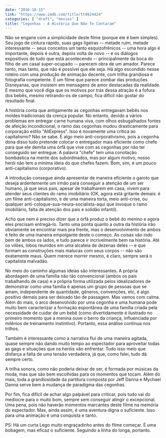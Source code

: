 ```yaml
---
date: "2016-10-15"
link: "https://www.imdb.com/title/tt4624424"
categories: [ "draft", "movies" ]
title: "Cegonhas - A História Que Não Te Contaram"
---
```

Não se engane com a simplicidade deste filme (porque ele é bem simples). Seu jogo de cintura rápido, suas gags ligeiras -- metade ruim, metade interessante -- seus conceitos um tanto esquizofrênicos -- uma hora algo é importante, depois é outra, depois volta de novo -- e os diálogos expositivos de tudo que está acontecendo -- principalmente da boca do filho de um casal super-ocupado -- parecem obra de um amador. Parece tanto, mas tanto, que não é possível que ele seja. Há algo escondido nesse roteiro com uma produção de animação decente, com trilha grandiosa e fotografia competente. É um filme que parece zombar das produções Disneyanas, que insistem em mensagens de amor destacadas da realidade. E mesmo que você diga que os motivos por trás dessa atração é a fofura dos bebês, mesmo retirando-os de campo, fica difícil não gostar do resultado final.

A história conta que antigamente as cegonhas entregavam bebês nos moldes tradicionais da crença popular. No entanto, devido a vários problemas em entregar carne humana viva, com olhos esbugalhados fontes de afeição incondicional, o ramo das cegonhas mudou drasticamente para corporação estilo "AliExpress". Isso é novamente uma crítica ao capitalismo? Não se sabe. É algo meio anti-corporativismo, pois a cegonha dona disso tudo pretende colocar o entregador mais eficiente como chefe para que ele demita uma órfã que vive com as cegonhas por não ter conseguido ser entregue. A palavra "chefe" tem uma conotação bombástica na mente dos subordinados, mas por algum motivo, nosso herói não tem a mínima ideia do que chefes fazem. Bom, sim, é um pouco anti-capitalismo (corporativo).

A introdução consegue ainda apresentar de maneira eficiente o garoto que deseja ardentemente um irmão para conseguir a atenção de um ser humano, já que seus pais, apesar de trabalharem em casa, vivem para atender seus clientes do ramo imobiliário (OK, agora está gritante demais: é um filme anti-capitalismo, e de uma maneira torta, meio anti-crise, ou qualquer anti-coloque-sua-neura-socialista-aqui que invoque o ramo imobiliário, falta de atenção dos pais e solidão infantil).

Acho que nem é preciso dizer que a órfã produz o bebê do menino e agora eles precisam entregá-lo. Tanto uma ponta quanto a outra da história irão obviamente se encontrar mais pra frente, mas o desenvolvimento de ambos é feito de uma maneira empolgante deste o começo. As coisas vão indo bem de ambos os lados, e tudo parece ir incrivelmente bem na história. Até os vilões, lobos reunidos em uma alcateia de dezenas deles -- e que formam as construções mais malucas com seus corpos -- não são exatamente maus. Quem merece morrer mesmo, é claro, sempre será o capitalista malvadão.

No meio do caminho algumas ideias são interessantes. A própria abordagem de uma família não tão convencional (ambos os pais trabalhando de casa) e a própria forma utilizada pelos idealizadores de demonstrar como uma família é apenas um grupo de pessoas que se amam, independente de quantidade, gêneros, convenções, etc, é algo positivo demais para ser deixado tão de passagem. Mas vamos com calma. Além do mais, o arco desenvolvido por uma cegonha e uma humana pode muito bem caracterizar a formação espontânea de uma família criada pela necessidade de cuidar de um bebê (como divertidamente é ilustrado no primeiro momento que a menina ouve o berro da criança, influenciada por milênios de treinamento instintivo). Portanto, essa análise continua nos trilhos.

Também é interessante como a narrativa flui de uma maneira agitada, quase sempre não dando muito tempo ao espectador para aproveitar todas as gags e situações que os heróis vão enfrentar. Tudo isso meio que disfarça a falta de uma tensão verdadeira, já que, como falei, tudo dá sempre certo.

A trilha sonora, como não poderia deixar de ser, é formada por músicas da moda, mas que são bem escolhidas para os momentos que tocam. Além do mais, toda a grandiosidade da partitura composta por Jeff Danna e Mychael Danna serve bem à mudança de paradigma das cegonhas.

Por fim, fica difícil de achar algo palpável para criticar, pois tudo vai do medíocre para o muito bom, sempre sem conseguir atingir o excepcional. Uma pena, pois não haverão momentos marcantes deste filme na memória do espectador. Mas, ainda assim, é uma aventura digna o suficiente. Isso para uma animação é uma conquista e tanto.

PS: Há um curta Lego muito engraçadinho antes do filme começar. É uma bobagem, mas eficaz o suficiente. Seguindo a linha do longa, portanto.
